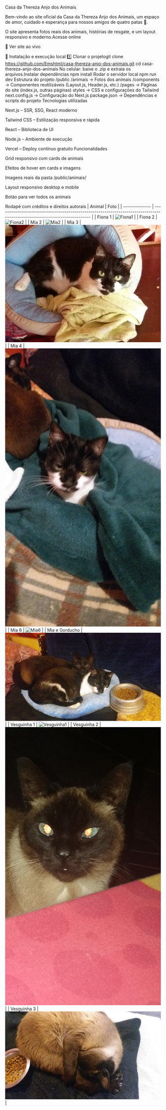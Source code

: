 Casa da Thereza Anjo dos Animais

Bem-vindo ao site oficial da Casa da Thereza Anjo dos Animais, um espaço de amor, cuidado e esperança para nossos amigos de quatro patas 🐾.

O site apresenta fotos reais dos animais, histórias de resgate, e um layout responsivo e moderno.Acesse online

🌟 Ver site ao vivo

🌿 Instalação e execução local
1️⃣ Clonar o projetogit clone https://github.com/Emshtml/casa-thereza-anjo-dos-animais.git
cd casa-thereza-anjo-dos-animais
No celular: baixe o .zip e extraia os arquivos.Instalar dependências npm install
Rodar o servidor local
npm run dev
Estrutura do projeto
/public
   /animais       → Fotos dos animais
/components      → Componentes reutilizáveis (Layout.js, Header.js, etc.)
/pages           → Páginas do site (index.js, outras páginas)
styles           → CSS e configurações do Tailwind
next.config.js   → Configuração do Next.js
package.json     → Dependências e scripts do projeto
Tecnologias utilizadas

Next.js – SSR, SSG, React moderno

Tailwind CSS – Estilização responsiva e rápida

React – Biblioteca de UI

Node.js – Ambiente de execução

Vercel – Deploy contínuo gratuito
Funcionalidades

Grid responsivo com cards de animais

Efeitos de hover em cards e imagens

Imagens reais da pasta /public/animais/

Layout responsivo desktop e mobile

Botão para ver todos os animais

Rodapé com créditos e direitos autorais
| Animal         | Foto                                                                                                                         |
| -------------- | ---------------------------------------------------------------------------------------------------------------------------- |
| Fiona 1        | ![Fiona1](https://raw.githubusercontent.com/Emshtml/casa-thereza-anjo-dos-animais/main/public/animais/fiona1.jpg)            |
| Fiona 2        | ![Fiona2](https://raw.githubusercontent.com/Emshtml/casa-thereza-anjo-dos-animais/main/public/animais/fiona2.jpg)            |
| Mia 2          | ![Mia2](https://raw.githubusercontent.com/Emshtml/casa-thereza-anjo-dos-animais/main/public/animais/mia2.jpg)                |
| Mia 3          | ![Mia3](https://raw.githubusercontent.com/Emshtml/casa-thereza-anjo-dos-animais/main/public/animais/mia3.jpg)                |
| Mia 4          | ![Mia4](https://raw.githubusercontent.com/Emshtml/casa-thereza-anjo-dos-animais/main/public/animais/mia4.jpg)                |
| Mia 6          | ![Mia6](https://raw.githubusercontent.com/Emshtml/casa-thereza-anjo-dos-animais/main/public/animais/mia6.jpg)                |
| Mia e Gorducho | ![MiaGorducho](https://raw.githubusercontent.com/Emshtml/casa-thereza-anjo-dos-animais/main/public/animais/mia_gorducho.jpg) |
| Vesguinha 1    | ![Vesguinha1](https://raw.githubusercontent.com/Emshtml/casa-thereza-anjo-dos-animais/main/public/animais/vesguinha1.jpg)    |
| Vesguinha 2    | ![Vesguinha2](https://raw.githubusercontent.com/Emshtml/casa-thereza-anjo-dos-animais/main/public/animais/vesguinha2.jpg)    |
| Vesguinha 3    | ![Vesguinha3](https://raw.githubusercontent.com/Emshtml/casa-thereza-anjo-dos-animais/main/public/animais/vesguinha3.jpg)    |

